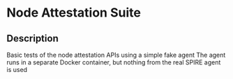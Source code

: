 # Node Attestation Suite

## Description

Basic tests of the node attestation APIs using a simple fake agent
The agent runs in a separate Docker container, but nothing from the real SPIRE agent is used
